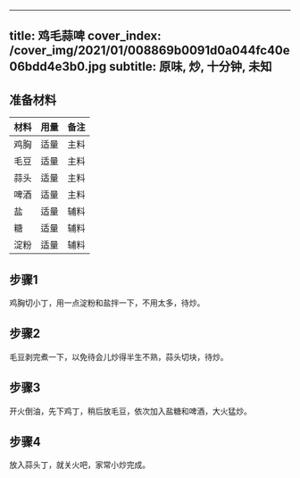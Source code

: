 
---
title: 鸡毛蒜啤
cover_index: /cover_img/2021/01/008869b0091d0a044fc40e06bdd4e3b0.jpg
subtitle: 原味, 炒, 十分钟, 未知
---

## 准备材料

| 材料     | 用量 | 备注|
| ------- | ----- | --- |
| 鸡胸 | 适量| 主料 |
| 毛豆 | 适量| 主料 |
| 蒜头 | 适量| 主料 |
| 啤酒 | 适量| 主料 |
| 盐 | 适量| 辅料 |
| 糖 | 适量| 辅料 |
| 淀粉 | 适量| 辅料 |

## 步骤1

鸡胸切小丁，用一点淀粉和盐拌一下，不用太多，待炒。

## 步骤2

毛豆剥完煮一下，以免待会儿炒得半生不熟，蒜头切块，待炒。

## 步骤3

开火倒油，先下鸡丁，稍后放毛豆，依次加入盐糖和啤酒，大火猛炒。

## 步骤4

放入蒜头丁，就关火吧，家常小炒完成。

